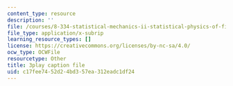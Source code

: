 ```yaml
---
content_type: resource
description: ''
file: /courses/8-334-statistical-mechanics-ii-statistical-physics-of-fields-spring-2014/c17fee7452d24bd357ea312eadc1df24_XDpCdELStJs.srt
file_type: application/x-subrip
learning_resource_types: []
license: https://creativecommons.org/licenses/by-nc-sa/4.0/
ocw_type: OCWFile
resourcetype: Other
title: 3play caption file
uid: c17fee74-52d2-4bd3-57ea-312eadc1df24
---
```

